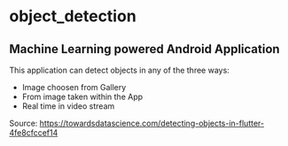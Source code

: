 # object_detection
## Machine Learning powered Android Application
This application can detect objects in any of the three ways:
  * Image choosen from Gallery
  * From image taken within the App
  * Real time in video stream

Source: https://towardsdatascience.com/detecting-objects-in-flutter-4fe8cfccef14
